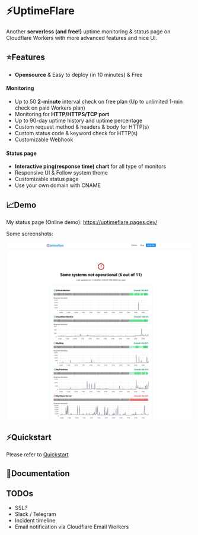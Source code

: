 # ⚡UptimeFlare

Another **serverless (and free!)** uptime monitoring & status page on Cloudflare Workers with more advanced features and nice UI.

## ⭐Features

- **Opensource** & Easy to deploy (in 10 minutes) & Free

#### Monitoring

- Up to 50 **2-minute** interval check on free plan (Up to unlimited 1-min check on paid Workers plan)
- Monitoring for **HTTP/HTTPS/TCP port**
- Up to 90-day uptime history and uptime percentage
- Custom request method & headers & body for HTTP(s)
- Custom status code & keyword check for HTTP(s)
- Customizable Webhook

#### Status page

- **Interactive ping(response time) chart** for all type of monitors
- Responsive UI & Follow system theme
- Customizable status page
- Use your own domain with CNAME

## 📈Demo

My status page (Online demo): https://uptimeflare.pages.dev/

Some screenshots:

![Desktop, Light theme](docs/desktop.png)

## ⚡Quickstart

Please refer to [Quickstart](https://github.com/lyc8503/UptimeFlare/wiki/Quickstart)

## 📄Documentation

## TODOs

- SSL?
- Slack / Telegram
- Incident timeline
- Email notification via Cloudflare Email Workers
